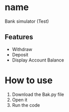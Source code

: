 # name
Bank simulator (Test)
## Features
- Withdraw
- Deposit
- Display Account Balance
# How to use
1. Download the Bak.py file
2. Open it
3. Run the code
